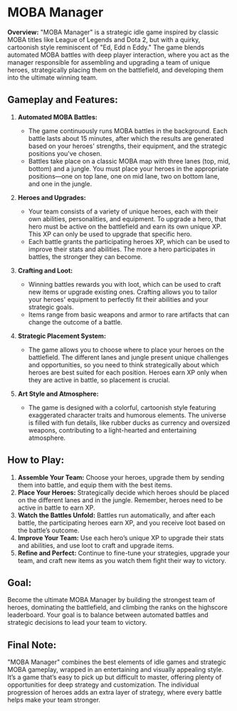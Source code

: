# MOBA Manager

**Overview:**
"MOBA Manager" is a strategic idle game inspired by classic MOBA titles like League of Legends and Dota 2, but with a quirky, cartoonish style reminiscent of "Ed, Edd n Eddy." The game blends automated MOBA battles with deep player interaction, where you act as the manager responsible for assembling and upgrading a team of unique heroes, strategically placing them on the battlefield, and developing them into the ultimate winning team.

## Gameplay and Features:

1. **Automated MOBA Battles:**
   - The game continuously runs MOBA battles in the background. Each battle lasts about 15 minutes, after which the results are generated based on your heroes' strengths, their equipment, and the strategic positions you've chosen.
   - Battles take place on a classic MOBA map with three lanes (top, mid, bottom) and a jungle. You must place your heroes in the appropriate positions—one on top lane, one on mid lane, two on bottom lane, and one in the jungle.

2. **Heroes and Upgrades:**
   - Your team consists of a variety of unique heroes, each with their own abilities, personalities, and equipment. To upgrade a hero, that hero must be active on the battlefield and earn its own unique XP. This XP can only be used to upgrade that specific hero.
   - Each battle grants the participating heroes XP, which can be used to improve their stats and abilities. The more a hero participates in battles, the stronger they can become.

3. **Crafting and Loot:**
   - Winning battles rewards you with loot, which can be used to craft new items or upgrade existing ones. Crafting allows you to tailor your heroes' equipment to perfectly fit their abilities and your strategic goals.
   - Items range from basic weapons and armor to rare artifacts that can change the outcome of a battle.

4. **Strategic Placement System:**
   - The game allows you to choose where to place your heroes on the battlefield. The different lanes and jungle present unique challenges and opportunities, so you need to think strategically about which heroes are best suited for each position. Heroes earn XP only when they are active in battle, so placement is crucial.

5. **Art Style and Atmosphere:**
   - The game is designed with a colorful, cartoonish style featuring exaggerated character traits and humorous elements. The universe is filled with fun details, like rubber ducks as currency and oversized weapons, contributing to a light-hearted and entertaining atmosphere.

## How to Play:
1. **Assemble Your Team:** Choose your heroes, upgrade them by sending them into battle, and equip them with the best items.
2. **Place Your Heroes:** Strategically decide which heroes should be placed on the different lanes and in the jungle. Remember, heroes need to be active in battle to earn XP.
3. **Watch the Battles Unfold:** Battles run automatically, and after each battle, the participating heroes earn XP, and you receive loot based on the battle’s outcome.
4. **Improve Your Team:** Use each hero’s unique XP to upgrade their stats and abilities, and use loot to craft and upgrade items.
5. **Refine and Perfect:** Continue to fine-tune your strategies, upgrade your team, and craft new items as you watch them fight their way to victory.

## Goal:
Become the ultimate MOBA Manager by building the strongest team of heroes, dominating the battlefield, and climbing the ranks on the highscore leaderboard. Your goal is to balance between automated battles and strategic decisions to lead your team to victory.

## Final Note:
"MOBA Manager" combines the best elements of idle games and strategic MOBA gameplay, wrapped in an entertaining and visually appealing style. It’s a game that’s easy to pick up but difficult to master, offering plenty of opportunities for deep strategy and customization. The individual progression of heroes adds an extra layer of strategy, where every battle helps make your team stronger.
